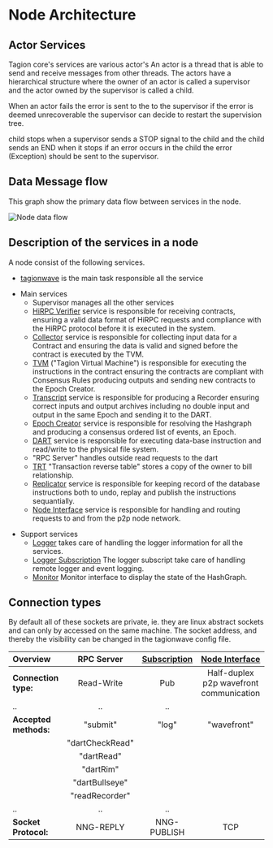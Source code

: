 # Node Architecture

## Actor Services

Tagion core's services are various actor's
An actor is a thread that is able to send and receive messages from other threads.
The actors have a hierarchical structure where the owner of an actor is called a supervisor and the actor owned by the supervisor is called a child.

When an actor fails the error is sent to the to the supervisor if the error is deemed unrecoverable the supervisor can decide to restart the supervision tree.

child stops when a supervisor sends a STOP signal to the child and the child sends an END when it stops if an error occurs in the child the error (Exception) should be sent to the supervisor.

## Data Message flow
This graph show the primary data flow between services in the node.

![Node data flow](/figs/node_dataflow.excalidraw.svg)

## Description of the services in a node
A node consist of the following services.

* [tagionwave](/tech/tools/tagionwave) is the main task responsible all the service
- Main services
	- Supervisor manages all the other services
    - [HiRPC Verifier](/tech/architecture/HiRPCVerifier.md) service is responsible for receiving contracts, ensuring a valid data format of HiRPC requests and compliance with the HiRPC protocol before it is executed in the system. 
	- [Collector](/tech/architecture/Collector.md) service is responsible for collecting input data for a Contract and ensuring the data is valid and signed before the contract is executed by the TVM.
	- [TVM](/tech/architecture/TVM.md) ("Tagion Virtual Machine") is responsible for executing the instructions in the contract ensuring the contracts are compliant with Consensus Rules producing outputs and sending new contracts to the Epoch Creator.
	- [Transcript](/tech/architecture/Transcript.md) service is responsible for producing a Recorder ensuring correct inputs and output archives including no double input and output in the same Epoch and sending it to the DART.
	- [Epoch Creator](/tech/architecture/EpochCreator.md) service is responsible for resolving the Hashgraph and producing a consensus ordered list of events, an Epoch. 
	- [DART](/tech/architecture/DART.md "Distributed Archive of Random Transactions") service is responsible for executing data-base instruction and read/write to the physical file system.
	- "RPC Server" handles outside read requests to the dart
    - [TRT](/tech/architecture/TRT.md) "Transaction reverse table" stores a copy of the owner to bill relationship.
	- [Replicator](/tech/architecture/Replicator.md) service is responsible for keeping record of the database instructions both to undo, replay and publish the instructions sequantially.
	- [Node Interface](/tech/architecture/NodeInterface.md) service is responsible for handling and routing requests to and from the p2p node network.

* Support services
	- [Logger](/tech/architecture/Logger.md) takes care of handling the logger information for all the services.
	- [Logger Subscription](/tech/architecture/LoggerSubscription.md) The logger subscript take care of handling remote logger and event logging.
	- [Monitor](/tech/architecture/Monitor.md) Monitor interface to display the state of the HashGraph.

## Connection types
By default all of these sockets are private, ie. they are linux abstract sockets and can only by accessed on the same machine.
The socket address, and thereby the visibility can be changed in the tagionwave config file.


| **Overview**          |   RPC Server    | [Subscription](/tech/architecture/LoggerSubscription.md) | [Node Interface](/tech/architecture/NodeInterface.md) |
| :-                    |       :-:       |                           :-:                            |                          :-:                          |
| **Connection type:**  |   Read-Write    |                           Pub                            |        Half-duplex p2p wavefront communication        |
| ..                    |       ..        |                            ..                            |
| **Accepted methods:** |    "submit"     |                          "log"                           |                      "wavefront"                      |
|                       | "dartCheckRead" |
|                       |   "dartRead"    |
|                       |    "dartRim"    |
|                       | "dartBullseye"  |
|                       | "readRecorder"  |
| ..                    |       ..        |                            ..                            |
| **Socket Protocol:**  |    NNG-REPLY    |                       NNG-PUBLISH                        |                          TCP                          |

